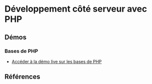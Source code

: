 # Développement côté serveur avec PHP

## Démos

### Bases de PHP

- [Accéder à la démo live sur les bases de PHP](./demos/index.php)


## Références